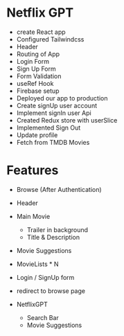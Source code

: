 # Netflix GPT
- create React app
- Configured Tailwindcss
- Header
- Routing of App
- Login Form
- Sign Up Form
- Form Validation
- useRef Hook
- Firebase setup
- Deployed our app to production
- Create signUp user account
- Implement signIn user Api
- Created Redux store with userSlice
- Implemented Sign Out
- Update profile 
- Fetch from TMDB Movies

# Features
- Browse (After Authentication)
- Header
- Main Movie
  - Trailer in background
  - Title & Description
- Movie  Suggestions
 - MovieLists * N

- Login / SignUp form
- redirect to browse page

- NetflixGPT
  - Search Bar
  - Movie Suggestions